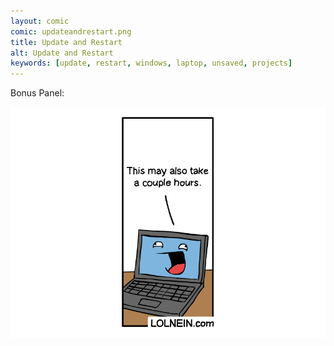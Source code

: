 ```yaml
---
layout: comic
comic: updateandrestart.png
title: Update and Restart
alt: Update and Restart
keywords: [update, restart, windows, laptop, unsaved, projects]
---
```


Bonus Panel:

![Update and Restart Bonus Panel](/images/updateandrestart_bonus.png)